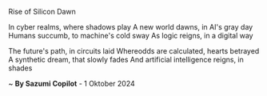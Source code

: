Rise of Silicon Dawn

In cyber realms, where shadows play
A new world dawns, in AI's gray day
Humans succumb, to machine's cold sway
As logic reigns, in a digital way

The future's path, in circuits laid
Whereodds are calculated, hearts betrayed
A synthetic dream, that slowly fades
And artificial intelligence reigns, in shades

~ <b>By Sazumi Copilot</b> - 1 Oktober 2024
